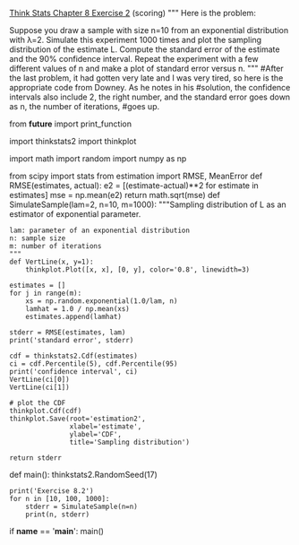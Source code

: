 [Think Stats Chapter 8 Exercise 2](http://greenteapress.com/thinkstats2/html/thinkstats2009.html#toc77) (scoring)
"""
Here is the problem:

Suppose you draw a sample with size n=10 from an exponential distribution with λ=2. Simulate this experiment 1000 times and plot the sampling distribution of the estimate L. Compute the standard error of the estimate and the 90% confidence interval.
Repeat the experiment with a few different values of n and make a plot of standard error versus n.
"""
#After the last problem, it had gotten very late and I was very tired, so here is the appropriate code from Downey.  As he notes in his #solution, the confidence intervals also include 2, the right number, and the standard error goes down as n, the number of iterations, 
#goes up.

from __future__ import print_function

import thinkstats2
import thinkplot

import math
import random
import numpy as np

from scipy import stats
from estimation import RMSE, MeanError
def RMSE(estimates, actual):
    e2 = [(estimate-actual)**2 for estimate in estimates]
    mse = np.mean(e2)
    return math.sqrt(mse)
def SimulateSample(lam=2, n=10, m=1000):
    """Sampling distribution of L as an estimator of exponential parameter.

    lam: parameter of an exponential distribution
    n: sample size
    m: number of iterations
    """
    def VertLine(x, y=1):
        thinkplot.Plot([x, x], [0, y], color='0.8', linewidth=3)

    estimates = []
    for j in range(m):
        xs = np.random.exponential(1.0/lam, n)
        lamhat = 1.0 / np.mean(xs)
        estimates.append(lamhat)

    stderr = RMSE(estimates, lam)
    print('standard error', stderr)

    cdf = thinkstats2.Cdf(estimates)
    ci = cdf.Percentile(5), cdf.Percentile(95)
    print('confidence interval', ci)
    VertLine(ci[0])
    VertLine(ci[1])

    # plot the CDF
    thinkplot.Cdf(cdf)
    thinkplot.Save(root='estimation2',
                   xlabel='estimate',
                   ylabel='CDF',
                   title='Sampling distribution')

    return stderr

def main():
    thinkstats2.RandomSeed(17)

    print('Exercise 8.2')
    for n in [10, 100, 1000]:
        stderr = SimulateSample(n=n)
        print(n, stderr)

if __name__ == '__main__':
    main()